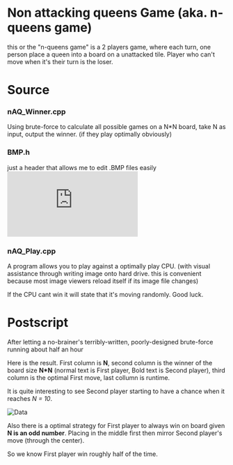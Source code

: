 # Non attacking queens Game (aka. n-queens game)
this or the "n-queens game" is a 2 players game, where each turn, one person place a queen into a board on a unattacked tile. Player who can't move when it's their turn is the loser.

# Source

### nAQ_Winner.cpp
Using brute-force to calculate all possible games on a N\*N board, take N as input, output the winner. (if they play optimally obviously)

### BMP.h
just a header that allows me to edit .BMP files easily
![Here is where i got it from](https://github.com/sol-prog/cpp-bmp-images/blob/master/BMP.h)

### nAQ_Play.cpp
A program allows you to play against a optimally play CPU. (with visual assistance through writing image onto hard drive. this is convenient because most image viewers reload itself if its image file changes)

If the CPU cant win it will state that it's moving randomly. Good luck.

# Postscript
After letting a no-brainer's terribly-written, poorly-designed brute-force running about half an hour

Here is the result. First column is **N**, second column is the winner of the board size **N\*N** (normal text is First player, Bold text is Second player), third column is the optimal First move, last collumn is runtime.

It is quite interesting to see Second player starting to have a chance when it reaches *N = 10*.

![Data](https://github.com/nvatuan/nonAttackingQueensGame_mytake/blob/master/dat.png)

Also there is a optimal strategy for First player to always win on board given **N is an odd number**. Placing in the middle first then mirror Second player's move (through the center). 

So we know First player win roughly half of the time.
